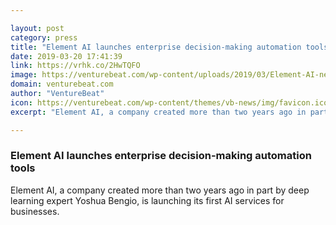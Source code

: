 ```yaml
---

layout: post
category: press
title: "Element AI launches enterprise decision-making automation tools"
date: 2019-03-20 17:41:39
link: https://vrhk.co/2HwTQFO
image: https://venturebeat.com/wp-content/uploads/2019/03/Element-AI-new-office-Montreal-Reception.jpg?w=1200&strip=all
domain: venturebeat.com
author: "VentureBeat"
icon: https://venturebeat.com/wp-content/themes/vb-news/img/favicon.ico
excerpt: "Element AI, a company created more than two years ago in part by deep learning expert Yoshua Bengio, is launching its first AI services for businesses."

---
```


### Element AI launches enterprise decision-making automation tools

Element AI, a company created more than two years ago in part by deep learning expert Yoshua Bengio, is launching its first AI services for businesses.
